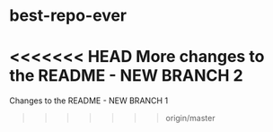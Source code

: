 # best-repo-ever
<<<<<<< HEAD
More changes to the README - NEW BRANCH 2
=======
Changes to the README - NEW BRANCH 1


>>>>>>> origin/master
